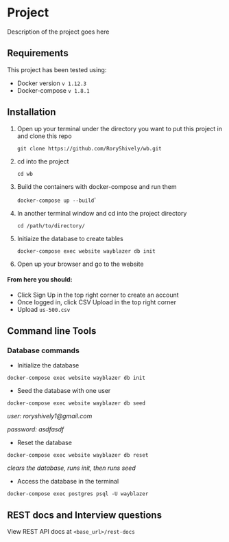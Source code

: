# Project

Description of the project goes here

## Requirements

This project has been tested using:
 - Docker version `v 1.12.3`
 - Docker-compose `v 1.8.1`

## Installation

1. Open up your terminal under the directory you want to put this project in and clone this repo

    `git clone https://github.com/RoryShively/wb.git`

2. cd into the project

    `cd wb`

3. Build the containers with docker-compose and run them

    `docker-compose up --build`'

4. In another terminal window and cd into the project directory

    `cd /path/to/directory/`

5. Initiaize the database to create tables

    `docker-compose exec website wayblazer db init`

6. Open up your browser and go to the website

#### From here you should:
 - Click Sign Up in the top right corner to create an account
 - Once logged in, click CSV Upload in the top right corner
 - Upload `us-500.csv`

## Command line Tools

### Database commands

 - Initialize the database
 
 `docker-compose exec website wayblazer db init`
 
 - Seed the database with one user
 
 `docker-compose exec website wayblazer db seed`
 
 _user: roryshively1@gmail.com_
 
 _password: asdfasdf_
 
 - Reset the database
 
 `docker-compose exec website wayblazer db reset`
 
 _clears the database, runs init, then runs seed_

 - Access the database in the terminal
 
 `docker-compose exec postgres psql -U wayblazer`
 
<!--### Testing commands-->

 <!--- Run test suite-->
 <!---->
 <!--`docker-compose exec website wayblazer test`-->
 <!---->
 <!--- Run test coverage-->
 <!---->
 <!--`docker-compose exec website wayblazer cov`-->
 <!---->
 <!--- Run flake8-->
 <!---->
 <!--`docker-compose exec website wayblazer flake8`-->
 
## REST docs and Interview questions

View REST API docs at `<base_url>/rest-docs` 



 
<!--Who works for Rapid Trading Intl?-->
  <!--<base_url>/api/employee?company=Rapid%20Trading%20Intl-->

<!--Do any employees have the same personal phone number? 504-845-1427-->
  <!--<base_url>/api/employee?duplicate_number=true-->

<!--Bonus: Find all employees with a personal Gmail email address but exclude-->
 <!--anyone from CA.-->
  <!--<base_url>/api/employee?email_provider=gmail&exclude_state=CA-->


